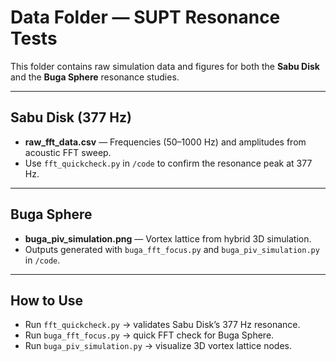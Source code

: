 # Data Folder — SUPT Resonance Tests

This folder contains raw simulation data and figures for both the **Sabu Disk** and the **Buga Sphere** resonance studies.

---

## Sabu Disk (377 Hz)
- **raw_fft_data.csv** — Frequencies (50–1000 Hz) and amplitudes from acoustic FFT sweep.
- Use `fft_quickcheck.py` in `/code` to confirm the resonance peak at 377 Hz.

---

## Buga Sphere
- **buga_piv_simulation.png** — Vortex lattice from hybrid 3D simulation.
- Outputs generated with `buga_fft_focus.py` and `buga_piv_simulation.py` in `/code`.

---

## How to Use
- Run `fft_quickcheck.py` → validates Sabu Disk’s 377 Hz resonance.
- Run `buga_fft_focus.py` → quick FFT check for Buga Sphere.
- Run `buga_piv_simulation.py` → visualize 3D vortex lattice nodes.
